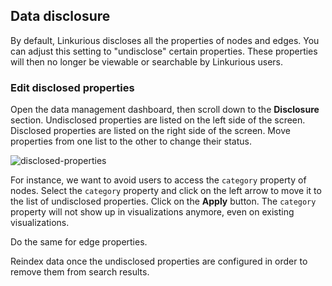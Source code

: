 ## Data disclosure

By default, Linkurious discloses all the properties of nodes and edges. You can adjust this setting to "undisclose" certain properties. These properties will then no longer be viewable or searchable by Linkurious users.

### Edit disclosed properties

Open the data management dashboard, then scroll down to the **Disclosure** section. Undisclosed properties are listed on the left side of the screen. Disclosed properties are listed on the right side of the screen. Move properties from one list to the other to change their status.

![disclosed-properties](https://raw.githubusercontent.com/Linkurious/linkurious-enterprise-manual/master/screenshots/155.png)

For instance, we want to avoid users to access the `category` property of nodes. Select the `category` property and click on the left arrow to move it to the list of undisclosed properties. Click on the **Apply** button. The `category` property will not show up in visualizations anymore, even on existing visualizations. 

Do the same for edge properties.

<div class="alert alert-warning">
  Reindex data once the undisclosed properties are configured in order to remove them from search results.
</div>
